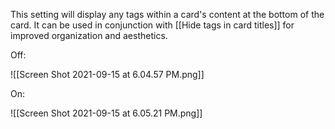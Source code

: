 
This setting will display any tags within a card's content at the bottom of the card. It can be used in conjunction with [[Hide tags in card titles]] for improved organization and aesthetics.

Off:

![[Screen Shot 2021-09-15 at 6.04.57 PM.png]]

On:

![[Screen Shot 2021-09-15 at 6.05.21 PM.png]]

